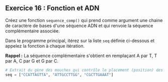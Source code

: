 ## Exercice 16 : Fonction et ADN

Créez une fonction ``sequence_comp()`` qui prend comme argument une chaine de caractère de bases d'une séquence ADN et qui renvoie la séquence complémentaire associée.

Dans le programme principal, itérez sur la liste `seq` définie ci-dessous et appelez la fonction à chaque itération.

**Rappel :** La séquence complémentaire s'obtient en remplaçant A par T, T par A, C par G et G par C.

```python
# Extrait du gène des mouches qui contrôle le placement (position) des pattes sur l'axe de polarité antéro-posterieur.
seq = ["CCATTAGTTA", "ATTGCCTTGG", "CGCTTGAAAT"]
```